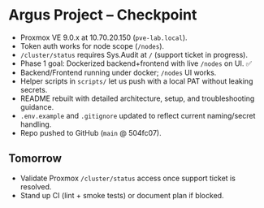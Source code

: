# Argus Project – Checkpoint
- Proxmox VE 9.0.x at 10.70.20.150 (`pve-lab.local`).
- Token auth works for node scope (`/nodes`).
- `/cluster/status` requires Sys.Audit at `/` (support ticket in progress).
- Phase 1 goal: Dockerized backend+frontend with live `/nodes` on UI. ✅
- Backend/Frontend running under docker; `/nodes` UI works.
- Helper scripts in `scripts/` let us push with a local PAT without leaking secrets.
- README rebuilt with detailed architecture, setup, and troubleshooting guidance.
- `.env.example` and `.gitignore` updated to reflect current naming/secret handling.
- Repo pushed to GitHub (`main` @ 504fc07).

## Tomorrow
- Validate Proxmox `/cluster/status` access once support ticket is resolved.
- Stand up CI (lint + smoke tests) or document plan if blocked.
